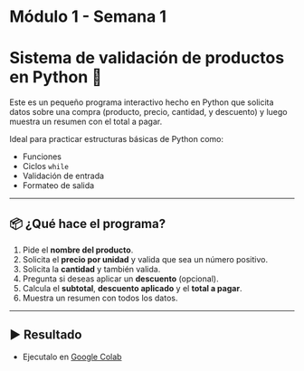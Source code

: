 # Módulo 1 - Semana 1
# Sistema de validación de productos en Python  🛒

Este es un pequeño programa interactivo hecho en Python que solicita datos sobre una compra (producto, precio, cantidad, y descuento) y luego muestra un resumen con el total a pagar.

Ideal para practicar estructuras básicas de Python como:
- Funciones
- Ciclos `while`
- Validación de entrada
- Formateo de salida

---

## 📦 ¿Qué hace el programa?

1. Pide el **nombre del producto**.
2. Solicita el **precio por unidad** y valida que sea un número positivo.
3. Solicita la **cantidad** y también valida.
4. Pregunta si deseas aplicar un **descuento** (opcional).
5. Calcula el **subtotal**, **descuento aplicado** y el **total a pagar**.
6. Muestra un resumen con todos los datos.

---

## ▶️ Resultado

- Ejecutalo en [Google Colab](https://colab.research.google.com/drive/1LK6RFsmDTg5dKYpQ83ZJPswzwUH0pQ2A?usp=sharing) 

